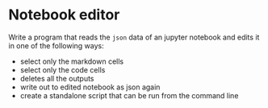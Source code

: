 
Notebook editor
===============

Write a program that reads the `json` data of an jupyter notebook and edits it in one of the following ways:

  - select only the markdown cells
  - select only the code cells
  - deletes all the outputs
  - write out to edited notebook as json again
  - create a standalone script that can be run from the command line
